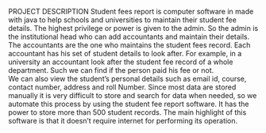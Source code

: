 PROJECT DESCRIPTION
  Student fees report is computer software in made with java to help schools and universities to maintain their student fee details. The highest privilege or power is given to the admin. So the admin is the institutional head who can add accountants and maintain their details. The accountants are the one who maintains the student fees record. Each accountant has his set of student details to look after. For example, in a university an accountant look after the student fee record of a whole department. Such we can find if the person paid his fee or not.  	    
	We can also view the student’s personal details such as email id, course, contact number, address and roll Number. Since most data are stored manually it is very difficult to store and search for data when needed, so we automate this process by using the student fee report software. It has the power to store more than 500 student records. The main highlight of this software is that it doesn’t require internet for performing its operation.

